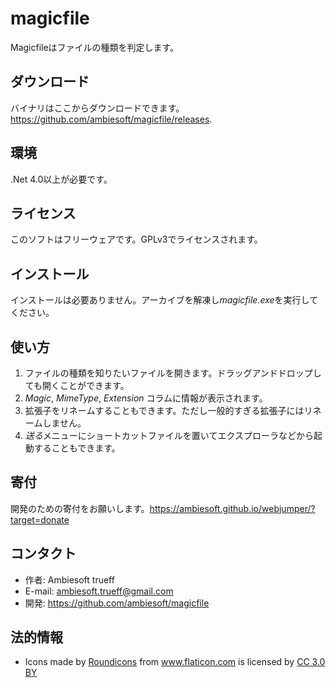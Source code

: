# magicfile
Magicfileはファイルの種類を判定します。

## ダウンロード
バイナリはここからダウンロードできます。 <https://github.com/ambiesoft/magicfile/releases>.

## 環境
.Net 4.0以上が必要です。

## ライセンス
このソフトはフリーウェアです。GPLv3でライセンスされます。


## インストール
インストールは必要ありません。アーカイブを解凍し*magicfile.exe*を実行してください。

## 使い方
1. ファイルの種類を知りたいファイルを開きます。ドラッグアンドドロップしても開くことができます。
2. *Magic*, *MimeType*, *Extension* コラムに情報が表示されます。
3. 拡張子をリネームすることもできます。ただし一般的すぎる拡張子にはリネームしません。
4. *送る*メニューにショートカットファイルを置いてエクスプローラなどから起動することもできます。

## 寄付
開発のための寄付をお願いします。<https://ambiesoft.github.io/webjumper/?target=donate>

## コンタクト
- 作者: Ambiesoft trueff
- E-mail: ambiesoft.trueff@gmail.com
- 開発: <https://github.com/ambiesoft/magicfile>



## 法的情報
* <div>Icons made by <a href="https://www.flaticon.com/authors/roundicons" title="Roundicons">Roundicons</a> from <a href="https://www.flaticon.com/" title="Flaticon">www.flaticon.com</a> is licensed by <a href="http://creativecommons.org/licenses/by/3.0/" title="Creative Commons BY 3.0" target="_blank">CC 3.0 BY</a></div>
